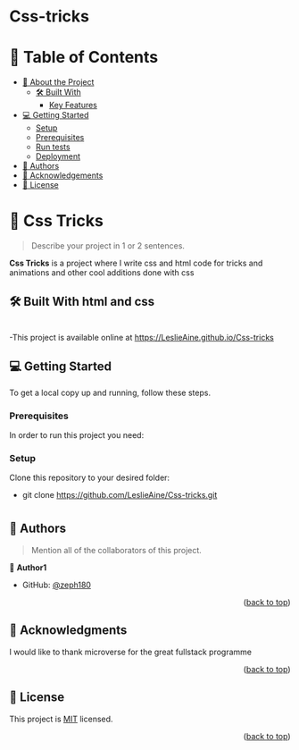 # Css-tricks
<a name="readme-top"></a>

# 📗 Table of Contents

- [📖 About the Project](#about-project)
  - [🛠 Built With](#built-with)
    - [Key Features](#key-features)
- [💻 Getting Started](#getting-started)
  - [Setup](#setup)
  - [Prerequisites](#prerequisites)
  - [Run tests](#run-tests)
  - [Deployment](#triangular_flag_on_post-deployment)
- [👥 Authors](#authors)
- [🙏 Acknowledgements](#acknowledgements)
- [📝 License](#license)

<!-- PROJECT DESCRIPTION -->

# 📖 Css Tricks <a name="about-project"></a>

> Describe your project in 1 or 2 sentences.

**Css Tricks** is a project where I write css and html code for tricks and animations and other cool additions done with css

## 🛠 Built With <a name="">html and css</a>
<br>-This project is available online at https://LeslieAine.github.io/Css-tricks

<!-- GETTING STARTED -->

## 💻 Getting Started <a name="getting-started"></a>

>

To get a local copy up and running, follow these steps.

### Prerequisites

In order to run this project you need:
### Setup

Clone this repository to your desired folder:

- git clone https://github.com/LeslieAine/Css-tricks.git

#
<!-- AUTHORS -->

## 👥 Authors <a name="name"></a>

> Mention all of the collaborators of this project.

👤 **Author1**

- GitHub: [@zeph180](https://github.com/LeslieAine)


<p align="right">(<a href="#readme-top">back to top</a>)</p>

<!-- ACKNOWLEDGEMENTS -->

## 🙏 Acknowledgments <a name="acknowledgements"></a>

>

I would like to thank microverse for the great fullstack programme

<p align="right">(<a href="#readme-top">back to top</a>)</p>


## 📝 License <a name="license"></a>

This project is [MIT](https://choosealicense.com/licenses/mit/) licensed.

<p align="right">(<a href="#readme-top">back to top</a>)</p>
